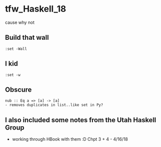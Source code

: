 # tfw_Haskell_18
cause why not

## Build that wall
```:set -Wall```

## I kid
```:set -w```

## Obscure

```
nub :: Eq a => [a] -> [a]
- removes duplicates in list..like set in Py?
```

## I also included some notes from the Utah Haskell Group
- working through HBook with them :D
  Chpt 3 + 4 - 4/16/18

